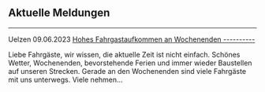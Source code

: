 Aktuelle Meldungen
----------

---

 Uelzen 09.06.2023 [Hohes Fahrgastaufkommen an Wochenenden ----------](https://www.der-metronom.de/aktuell/hohes-fahrgastaufkommen-an-wochenenden/)

Liebe Fahrgäste,
wir wissen, die aktuelle Zeit ist nicht einfach. Schönes Wetter, Wochenenden, bevorstehende Ferien und immer wieder Baustellen auf unseren Strecken. Gerade an den Wochenenden sind viele Fahrgäste mit uns unterwegs. Viele nehmen...
